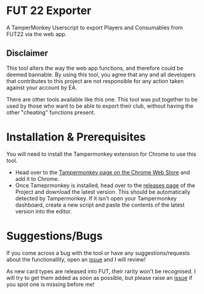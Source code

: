 # FUT 22 Exporter
A TamperMonkey Userscript to export Players and Consumables from FUT22 via the web app.

## Disclaimer
This tool alters the way the web app functions, and therefore could be deemed bannable. By using this tool, you agree that any and all developers that contributes to this project are not responsible for any action taken against your account by EA.

There are other tools available like this one. This tool was put together to be used by those who want to be able to export their club, without having the other "cheating" functions present.

# Installation & Prerequisites
You will need to install the Tampermonkey extension for Chrome to use this tool. 
- Head over to the [Tampermonkey page on the Chrome Web Store](https://chrome.google.com/webstore/detail/tampermonkey/dhdgffkkebhmkfjojejmpbldmpobfkfo?hl=en) and add it to Chrome.
- Once Tameprmonkey is installed, head over to the [releases page](https://github.com/Mitxhh/FUT22-Exporter/releases/) of the Project and download the latest version. This should be automatically detected by Tampermonkey. If it isn't open your Tampermonkey dashboard, create a new script and paste the contents of the latest version into the editor.

# Suggestions/Bugs
If you come across a bug with the tool or have any suggestions/requests about the functionallity, open an [issue](https://github.com/Mitxhh/FUT22-Exporter/issues) and I will review!

As new card types are released into FUT, their rarity won't be recognised. I will try to get them added as soon as possible, but please raise an [issue](https://github.com/Mitxhh/FUT22-Exporter/issues) if you spot one is missing before me!
